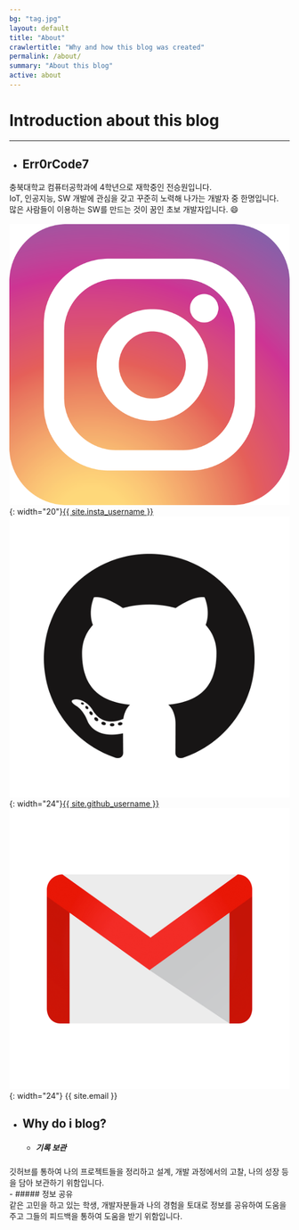 ```yaml
---
bg: "tag.jpg"
layout: default
title: "About"
crawlertitle: "Why and how this blog was created"
permalink: /about/
summary: "About this blog"
active: about
---
```


# Introduction about this blog
---

- ## Err0rCode7
충북대학교 컴퓨터공학과에 4학년으로 재학중인 전승원입니다.<Br>
IoT, 인공지능, SW 개발에 관심을 갖고 꾸준히 노력해 나가는 개발자 중 한명입니다.<br>
많은 사람들이 이용하는 SW를 만드는 것이 꿈인 초보 개발자입니다.	&#128516;<br><br>
![insta](/assets/images/insta.png){: width="20"}[{{ site.insta_username }}](https://www.instagram.com/_swerror/)
![github](/assets/images/github.png){: width="24"}[{{ site.github_username }}](https://github.com/Err0rCode7)
![email](/assets/images/email.png){: width="24"} {{ site.email }}

- ## Why do i blog?
    - ##### 기록 보관 <br>
깃허브를 통하여 나의 프로젝트들을 정리하고 설계, 개발 과정에서의 고찰, 나의 성장 등을 담아 보관하기 위함입니다.<br>
    - ##### 정보 공유 <br>
같은 고민을 하고 있는 학생, 개발자분들과 나의 경험을 토대로 정보를 공유하여 도움을 주고 그들의 피드백을 통하여 도움을 받기 위함입니다. 

